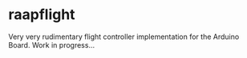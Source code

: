 # raapflight
Very very rudimentary flight controller implementation for the Arduino Board.
Work in progress...
